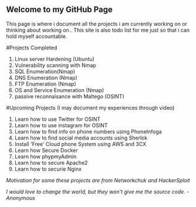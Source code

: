 ## Welcome to my GitHub Page

This page is where i document all the projects i am currently working on or thinking about working on.. This site is also todo list for me just so that i can hold myself accountable. 


#Projects Completed
1. Linux server Hardening (Ubuntu)
2. Vulnerability scanning with Nmap
3. SQL Enumeration(Nmap) 
4. DNS Enumeration (Nmap)
5. FTP Enumeration (Nmap)
6. OS and Service Enumeration (Nmap)
7. passive reconnaisance with Maltego (OSINT)



#Upcoming Projects (I may document my experiences through video)
1. Learn how to use Twitter for OSINT
2. Learn how to use instagram for OSINT
3. Learn how to find info on phone numbers using PhoneInfoga
4. Learn how to find social media accounts using Sherlok
5. Install 'Free' Cloud phone System using AWS and 3CX
6. Learn how Secure Docker
7. Learn how phypmyAdmin
8. Learn how to secure Apache2
9. Learn how to securie Nginx

_Motivation for some these projects are from Networkchuk and HackerSploit_





_I would love to change the world, but they won't give me the source code. -Anonymous_



